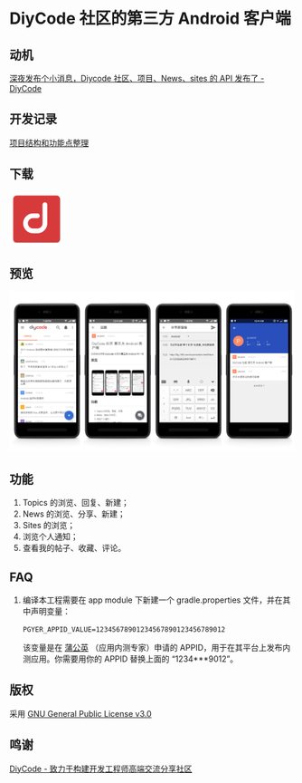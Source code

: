# DiyCode 社区的第三方 Android 客户端
## 动机
[深夜发布个小消息，Diycode 社区、项目、News、sites 的 API 发布了 - DiyCode](https://www.diycode.cc/topics/411)

## 开发记录

[项目结构和功能点整理](http://plusend.com/2017/02/27/Diycode/)

## 下载

[![](screenshot/ic_launcher.png)](https://www.pgyer.com/diycode)

## 预览

![](screenshot/Diycode.jpg)

## 功能

1. Topics 的浏览、回复、新建；
2. News 的浏览、分享、新建；
3. Sites 的浏览；
4. 浏览个人通知；
5. 查看我的帖子、收藏、评论。

## FAQ

1. 编译本工程需要在 app module 下新建一个 gradle.properties 文件，并在其中声明变量：

   ```
   PGYER_APPID_VALUE=12345678901234567890123456789012
   ```

   该变量是在 [蒲公英](https://www.pgyer.com/) （应用内测专家）申请的 APPID，用于在其平台上发布内测应用。你需要用你的 APPID 替换上面的 “1234***9012”。

## 版权
采用 [GNU General Public License v3.0](https://github.com/plusend/DiyCode/blob/master/LICENSE.md)

## 鸣谢
[DiyCode - 致力于构建开发工程师高端交流分享社区](https://www.diycode.cc)
